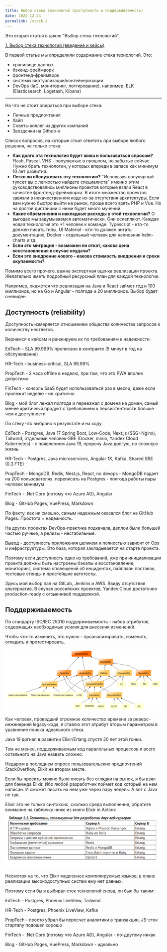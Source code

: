 ```yaml
---
title: Выбор стека технологий (доступность и поддерживаемость)
date: 2022-12-24
permalink: /stack-2
---
```


Это вторая статья в цикле "Выбор стека технологий".

[1. Выбор стека технологий (введение и кейсы)](/stack-1)

В первой статье мы определили содержание стека технологий. Это:
- хранилище данных
- бэкенд-фреймворк
- фронтенд-фреймворк
- системы виртуализации/контейнеризации
- DevOps (IaC, мониторинг, логгирование), например, ELK (Elasticsearch, Logstash, Kibana)

---

На что не стоит опираться при выборе стека:

- Личные предпочтения
- Хайп
- Советы коллег из других компаний
- Звездочки на Github-е

Список вопросов, на которые стоит ответить при выборе любого решения, не только стека:

- **Как долго эта технология будет жива и пользоваться спросом?** Flash, Pascal, VHS - популярные в прошлом, но забытые сейчас. Нужно брать технологии, у которых впереди в запасе как минимум 10 лет развития.
- **Легко ли обслуживать эту технологию?** "Используя популярный тулсет вы с легкостью найдете специалиста" именно этим руководствовались миллионы проектов которые взяли React в качестве фронтенд-фреймворка. В итоге множество проектов завязли в некачественном коде из-за отсутствия архитектуры. Если вам нужно быстро выйти на рынок, проще всего взять PHP и Vue. Но на долгой дистанции с ними будет много мучений.
- **Какие обременения и накладные расходы у этой технологии?** О выгодах мы задумываемся автоматически. Они ослепляют. Каждая новая технология это +1 человек к команде. Typescript - кто-то должен писать типы, UI Material - кто-то должен читать документацию, Docker - отдельный человек для написания helm-charts и тд.
- **Если это миграция - возможен ли откат, какова цена восстановления в случае неудачи?** 
- **Если это внедрение нового - какова стоимость внедрения и сроки окупаемости?**

Помимо всего прочего, важна экспертная оценка реализации проекта. Желательно иметь подробный ресурсный план для каждой технологии.

Например, окажется что реализация на Java и React займет год и 100 миллионов, но на Go и Angular - полгода и 20 миллионов. Выбор будет очевиден.

Доступность (reliability)
-

Доступность измеряется отношением общества количества запросов к количеству неответов. 

Вернемся к кейсам и ранжируем их по требованиям к надежности:

EdTech - SLA 99.999% прописано в контракте (5 минут в год на обслуживание)

HR-Tech - business-critical, SLA 99.99%

PropTech - 2 часа offline в неделю, при том, что это PWA вполне допустимо.

FinTech - консоль SaaS будет использоваться раз в месяц, даже если пролежит неделю - не критично

Blog - мой блог лежал полгода и переезжал с домена на домен, самый менее критичный продукт с требованием к персистентности больше чем к доступности

По стеку что выбрано в результате и на ходу:

EdTech - Postgres, Java 17 Spring Boot, Low-Code, Next.js (SSG+Nginx), Tailwind, отдельный человек-SRE (Docker, minio, Yandex Cloud Kubernetes) - с появлением Java 19, пророчу Java долгую, но сложную жизнь 

HR-Tech - Postgres, Java microservices, Angular 1X, Kafka, Shared SRE (0.3 FTE)

PropTech - MongoDB, Redis, Nest.js, React, no devops - MongoDB падает на 200 пользователях, переписать на Postgres - полгода работы пары человек минимум

FinTech - .Net Core (потому что Azure AD), Angular

Blog - GitHub Pages, VuePress, Markdown

По факту, как ни смешно, самым надежным оказался блог на GitHub Pages. Простота = надежность.

На других проектах DevOps-практика подкачала, деплои были большей частью ручные, а релизы - нестабильные.

Вывод - доступность приложения целиком и полностью зависит от Ops и инфраструктуры. Это база, которая закладывается на старте проекта.

Поэтому если доступность одно из требований, уже при инициализации проекта должны быть настроены бэкапы и восстановление, мониторинг, система оповещений об инцидентах, пайплайн поставок, тестовые стенды и простейшие автотесты.

Здесь мой выбор пал на GitLab, Jenkins и AWS. Ввиду отсутствия альтернатив. В случае российских проектов, Yandex Cloud достаточно production-ready с отзывчивой поддержкой.

Поддерживаемость
-
По стандарту ISO/IEC 25010 поддерживаемость - набор атрибутов, содержащих необходимые усилия для внесения изменений. 

Чтобы что-то изменить, это нужно - проанализировать, изменить, отладить и протестировать.

![img.png](img.png)

Как человек, проведший огромное количество времени за реверс-инженерией legacy-кода, я ставлю этот атрибут вторым параметром в уравнение поиска идеального стека.

Java 19 догнал в развитии Elixir/Erlang спустя 30 лет этой гонки.

Тем не менее, поддерживаемым код паралельных процессов и всего остального на Java назвать сложно.

Недаром в последнем опросе пользовательских предпочтений StackOverflow, Elixir на втором месте.

Если бы проекты можно было писать без оглядки на рынок, я бы взял для бэкенда Elixir. Ибо любой разработчик поймет код который на нем написан. И сможет писать на нем уже через пару недель. А вот с Java не так.

Elixir это не только синтаксис, сколько среда выполнения, обратите внимание на табличку ниже из книги Elixir in Action:
![img_1.png](img_1.png)

Несмотря на то, что Elixir медленнее компилируемых языков, в плане реализации высокодоступных систем ему нет равных. 

Поэтому если бы я выбирал стек технологий снова, он был бы таким:

EdTech - Postgres, Phoenix LiveView, Tailwind

HR-Tech - Postgres, Phoenix LiveView, Kafka

PropTech - просто убрал бы пересчет аналитики в транзакции, JS-стек стартапу подошел хорошо

FinTech - .Net Core (потому что Azure AD), Angular - по-другому никак

Blog - GitHub Pages, VuePress, Markdown - идеально